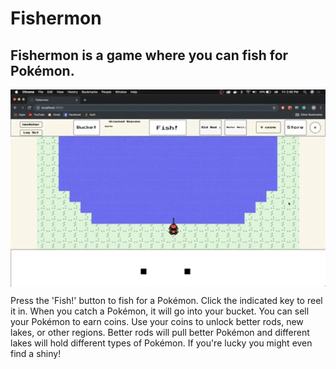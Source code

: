 # Fishermon

## Fishermon is a game where you can fish for Pokémon.

<p align='center'>
  <img src="https://github.com/MichaelHJNLee/Fishermon/blob/master/FishermonDemo.gif" width="700px" align="center"/>
</p>

Press the 'Fish!' button to fish for a Pokémon. 
Click the indicated key to reel it in. 
When you catch a Pokémon, it will go into your bucket. 
You can sell your Pokémon to earn coins. 
Use your coins to unlock better rods, new lakes, or other regions. 
Better rods will pull better Pokémon and different lakes will hold different types of Pokémon.
If you're lucky you might even find a shiny!
